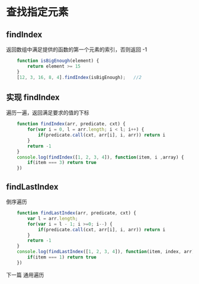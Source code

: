 # 查找指定元素

## findIndex

返回数组中满足提供的函数的第一个元素的索引，否则返回 -1

```js
    function isBigEnough(element) {
        return element >= 15
    }
    [12, 3, 16, 8, 4].findIndex(isBigEnough);   //2
```

## 实现 findIndex

遍历一遍，返回满足要求的值的下标

```js
    function findIndex(arr, predicate, cxt) {
        for(var i = 0, l = arr.length; i < l; i++) {
            if(predicate.call(cxt, arr[i], i, arr)) return i
        }
        return -1
    }
    console.log(findIndex([1, 2, 3, 4]), function(item, i ,array) {
        if(item === 3) return true
    })
```

## findLastIndex

倒序遍历

```js
    function findLastIndex(arr, predicate, cxt) {
        var l = arr.length;
        for(var i = l - 1; i >=0; i--) {
            if(predicate.call(cxt, arr[i], i, arr)) return i
        }
        return -1
    }
    console.log(findLastIndex([1, 2, 3, 4]), function(item, index, arr) => {
        if(item === 1) return true
    })
```


下一篇  通用遍历


